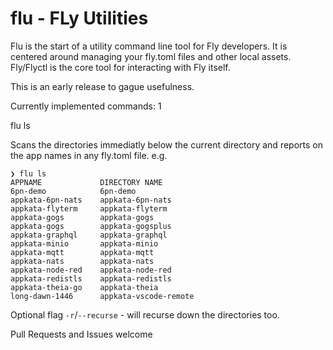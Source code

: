 # flu - FLy Utilities

Flu is the start of a utility command line tool for Fly developers. It is centered around managing your fly.toml files and other local assets. Fly/Flyctl is the core tool for interacting with Fly itself. 

This is an early release to gague usefulness.

Currently implemented commands: 1

flu ls

Scans the directories immediatly below the current directory and reports on the app names in any fly.toml file. e.g.

```
❯ flu ls
APPNAME           	DIRECTORY NAME
6pn-demo          	6pn-demo
appkata-6pn-nats  	appkata-6pn-nats
appkata-flyterm   	appkata-flyterm
appkata-gogs      	appkata-gogs
appkata-gogs      	appkata-gogsplus
appkata-graphql   	appkata-graphql
appkata-minio     	appkata-minio
appkata-mqtt      	appkata-mqtt
appkata-nats      	appkata-nats
appkata-node-red  	appkata-node-red
appkata-redistls  	appkata-redistls
appkata-theia-go  	appkata-theia
long-dawn-1446    	appkata-vscode-remote
```

Optional flag `-r`/`--recurse` - will recurse down the directories too.

Pull Requests and Issues welcome
